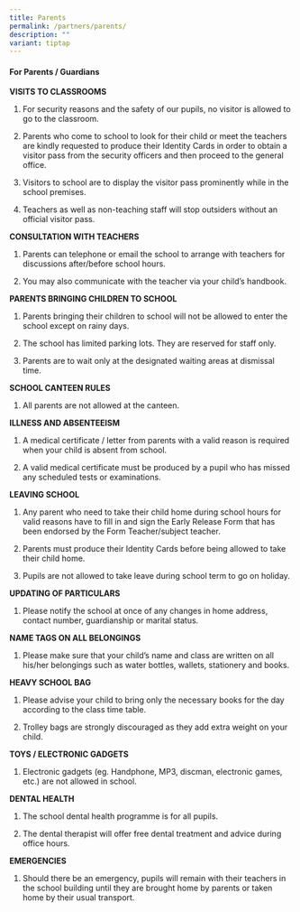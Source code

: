 ```yaml
---
title: Parents
permalink: /partners/parents/
description: ""
variant: tiptap
---
```

<h4>For Parents / Guardians</h4>
<p><strong>VISITS TO CLASSROOMS</strong>
</p>
<ol data-tight="true" class="tight">
<li>
<p>For security reasons and the safety of our pupils, no visitor is allowed
to go to the classroom.</p>
</li>
<li>
<p>Parents who come to school to look for their child or meet the teachers
are kindly requested to produce their Identity Cards in order to obtain
a visitor pass from the security officers and then proceed to the general
office.</p>
</li>
<li>
<p>Visitors to school are to display the visitor pass prominently while in
the school premises.</p>
</li>
<li>
<p>Teachers as well as non-teaching staff will stop outsiders without an
official visitor pass.</p>
</li>
</ol>
<p><strong>CONSULTATION WITH TEACHERS</strong>
</p>
<ol data-tight="true" class="tight">
<li>
<p>Parents can telephone or email the school to arrange with teachers for
discussions after/before school hours.</p>
</li>
<li>
<p>You may also communicate with the teacher via your child’s handbook.</p>
</li>
</ol>
<p><strong>PARENTS BRINGING CHILDREN TO SCHOOL</strong>
</p>
<ol data-tight="true" class="tight">
<li>
<p>Parents bringing their children to school will not be allowed to enter
the school except on rainy days.</p>
</li>
<li>
<p>The school has limited parking lots. They are reserved for staff only.</p>
</li>
<li>
<p>Parents are to wait only at the designated waiting areas at dismissal
time.</p>
</li>
</ol>
<p><strong>SCHOOL CANTEEN RULES</strong>
</p>
<ol data-tight="true" class="tight">
<li>
<p>All parents are not allowed at the canteen.</p>
</li>
</ol>
<p><strong>ILLNESS AND ABSENTEEISM</strong>
</p>
<ol data-tight="true" class="tight">
<li>
<p>A medical certificate / letter from parents with a valid reason is required
when your child is absent from school.</p>
</li>
<li>
<p>A valid medical certificate must be produced by a pupil who has missed
any scheduled tests or examinations.</p>
</li>
</ol>
<p><strong>LEAVING SCHOOL</strong>
</p>
<ol data-tight="true" class="tight">
<li>
<p>Any parent who need to take their child home during school hours for valid
reasons have to fill in and sign the Early Release Form that has been endorsed
by the Form Teacher/subject teacher.</p>
</li>
<li>
<p>Parents must produce their Identity Cards before being allowed to take
their child home.</p>
</li>
<li>
<p>Pupils are not allowed to take leave during school term to go on holiday.</p>
</li>
</ol>
<p><strong>UPDATING OF PARTICULARS</strong>
</p>
<ol data-tight="true" class="tight">
<li>
<p>Please notify the school at once of any changes in home address, contact
number, guardianship or marital status.</p>
</li>
</ol>
<p><strong>NAME TAGS ON ALL BELONGINGS</strong>
</p>
<ol data-tight="true" class="tight">
<li>
<p>Please make sure that your child’s name and class are written on all his/her
belongings such as water bottles, wallets, stationery and books.</p>
</li>
</ol>
<p><strong>HEAVY SCHOOL BAG</strong>
</p>
<ol data-tight="true" class="tight">
<li>
<p>Please advise your child to bring only the necessary books for the day
according to the class time table.</p>
</li>
<li>
<p>Trolley bags are strongly discouraged as they add extra weight on your
child.</p>
</li>
</ol>
<p><strong>TOYS / ELECTRONIC GADGETS</strong>
</p>
<ol data-tight="true" class="tight">
<li>
<p>Electronic gadgets (eg. Handphone, MP3, discman, electronic games, etc.)
are not allowed in school.</p>
</li>
</ol>
<p><strong>DENTAL HEALTH</strong>
</p>
<ol data-tight="true" class="tight">
<li>
<p>The school dental health programme is for all pupils.</p>
</li>
<li>
<p>The dental therapist will offer free dental treatment and advice&nbsp;during
office hours.</p>
</li>
</ol>
<p><strong>EMERGENCIES</strong>
</p>
<ol data-tight="true" class="tight">
<li>
<p>Should there be an emergency, pupils will remain with their&nbsp;teachers
in the school building until they are brought home by&nbsp;parents or taken
home by their usual transport.</p>
</li>
</ol>
<p></p>
<p></p>
<p></p>